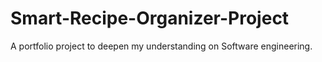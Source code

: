 # Smart-Recipe-Organizer-Project
A portfolio project to deepen my understanding on Software engineering.
